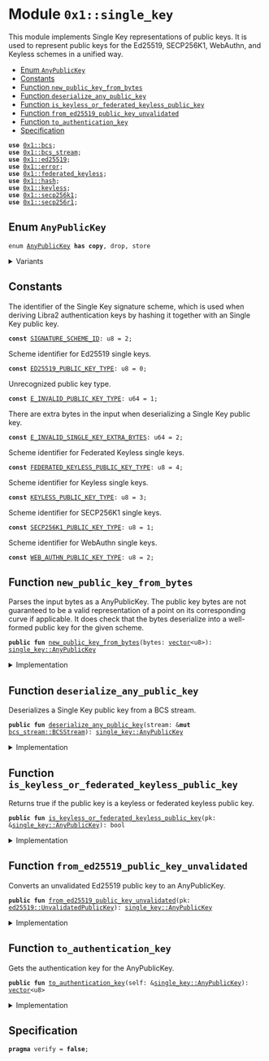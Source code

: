 
<a id="0x1_single_key"></a>

# Module `0x1::single_key`

This module implements Single Key representations of public keys.
It is used to represent public keys for the Ed25519, SECP256K1, WebAuthn, and Keyless schemes in a unified way.


-  [Enum `AnyPublicKey`](#0x1_single_key_AnyPublicKey)
-  [Constants](#@Constants_0)
-  [Function `new_public_key_from_bytes`](#0x1_single_key_new_public_key_from_bytes)
-  [Function `deserialize_any_public_key`](#0x1_single_key_deserialize_any_public_key)
-  [Function `is_keyless_or_federated_keyless_public_key`](#0x1_single_key_is_keyless_or_federated_keyless_public_key)
-  [Function `from_ed25519_public_key_unvalidated`](#0x1_single_key_from_ed25519_public_key_unvalidated)
-  [Function `to_authentication_key`](#0x1_single_key_to_authentication_key)
-  [Specification](#@Specification_1)


<pre><code><b>use</b> <a href="../../move-stdlib/doc/bcs.md#0x1_bcs">0x1::bcs</a>;
<b>use</b> <a href="bcs_stream.md#0x1_bcs_stream">0x1::bcs_stream</a>;
<b>use</b> <a href="ed25519.md#0x1_ed25519">0x1::ed25519</a>;
<b>use</b> <a href="../../move-stdlib/doc/error.md#0x1_error">0x1::error</a>;
<b>use</b> <a href="federated_keyless.md#0x1_federated_keyless">0x1::federated_keyless</a>;
<b>use</b> <a href="../../move-stdlib/doc/hash.md#0x1_hash">0x1::hash</a>;
<b>use</b> <a href="keyless.md#0x1_keyless">0x1::keyless</a>;
<b>use</b> <a href="secp256k1.md#0x1_secp256k1">0x1::secp256k1</a>;
<b>use</b> <a href="secp256r1.md#0x1_secp256r1">0x1::secp256r1</a>;
</code></pre>



<a id="0x1_single_key_AnyPublicKey"></a>

## Enum `AnyPublicKey`



<pre><code>enum <a href="single_key.md#0x1_single_key_AnyPublicKey">AnyPublicKey</a> <b>has</b> <b>copy</b>, drop, store
</code></pre>



<details>
<summary>Variants</summary>


<details>
<summary>Ed25519</summary>


<details>
<summary>Fields</summary>


<dl>
<dt>
<code>pk: <a href="ed25519.md#0x1_ed25519_UnvalidatedPublicKey">ed25519::UnvalidatedPublicKey</a></code>
</dt>
<dd>

</dd>
</dl>


</details>

</details>

<details>
<summary>Secp256k1Ecdsa</summary>


<details>
<summary>Fields</summary>


<dl>
<dt>
<code>pk: <a href="secp256k1.md#0x1_secp256k1_ECDSARawPublicKey">secp256k1::ECDSARawPublicKey</a></code>
</dt>
<dd>

</dd>
</dl>


</details>

</details>

<details>
<summary>Secp256r1Ecdsa</summary>


<details>
<summary>Fields</summary>


<dl>
<dt>
<code>pk: <a href="secp256r1.md#0x1_secp256r1_ECDSARawPublicKey">secp256r1::ECDSARawPublicKey</a></code>
</dt>
<dd>

</dd>
</dl>


</details>

</details>

<details>
<summary>Keyless</summary>


<details>
<summary>Fields</summary>


<dl>
<dt>
<code>pk: <a href="keyless.md#0x1_keyless_PublicKey">keyless::PublicKey</a></code>
</dt>
<dd>

</dd>
</dl>


</details>

</details>

<details>
<summary>FederatedKeyless</summary>


<details>
<summary>Fields</summary>


<dl>
<dt>
<code>pk: <a href="federated_keyless.md#0x1_federated_keyless_PublicKey">federated_keyless::PublicKey</a></code>
</dt>
<dd>

</dd>
</dl>


</details>

</details>

</details>

<a id="@Constants_0"></a>

## Constants


<a id="0x1_single_key_SIGNATURE_SCHEME_ID"></a>

The identifier of the Single Key signature scheme, which is used when deriving Libra2 authentication keys by hashing
it together with an Single Key public key.


<pre><code><b>const</b> <a href="single_key.md#0x1_single_key_SIGNATURE_SCHEME_ID">SIGNATURE_SCHEME_ID</a>: u8 = 2;
</code></pre>



<a id="0x1_single_key_ED25519_PUBLIC_KEY_TYPE"></a>

Scheme identifier for Ed25519 single keys.


<pre><code><b>const</b> <a href="single_key.md#0x1_single_key_ED25519_PUBLIC_KEY_TYPE">ED25519_PUBLIC_KEY_TYPE</a>: u8 = 0;
</code></pre>



<a id="0x1_single_key_E_INVALID_PUBLIC_KEY_TYPE"></a>

Unrecognized public key type.


<pre><code><b>const</b> <a href="single_key.md#0x1_single_key_E_INVALID_PUBLIC_KEY_TYPE">E_INVALID_PUBLIC_KEY_TYPE</a>: u64 = 1;
</code></pre>



<a id="0x1_single_key_E_INVALID_SINGLE_KEY_EXTRA_BYTES"></a>

There are extra bytes in the input when deserializing a Single Key public key.


<pre><code><b>const</b> <a href="single_key.md#0x1_single_key_E_INVALID_SINGLE_KEY_EXTRA_BYTES">E_INVALID_SINGLE_KEY_EXTRA_BYTES</a>: u64 = 2;
</code></pre>



<a id="0x1_single_key_FEDERATED_KEYLESS_PUBLIC_KEY_TYPE"></a>

Scheme identifier for Federated Keyless single keys.


<pre><code><b>const</b> <a href="single_key.md#0x1_single_key_FEDERATED_KEYLESS_PUBLIC_KEY_TYPE">FEDERATED_KEYLESS_PUBLIC_KEY_TYPE</a>: u8 = 4;
</code></pre>



<a id="0x1_single_key_KEYLESS_PUBLIC_KEY_TYPE"></a>

Scheme identifier for Keyless single keys.


<pre><code><b>const</b> <a href="single_key.md#0x1_single_key_KEYLESS_PUBLIC_KEY_TYPE">KEYLESS_PUBLIC_KEY_TYPE</a>: u8 = 3;
</code></pre>



<a id="0x1_single_key_SECP256K1_PUBLIC_KEY_TYPE"></a>

Scheme identifier for SECP256K1 single keys.


<pre><code><b>const</b> <a href="single_key.md#0x1_single_key_SECP256K1_PUBLIC_KEY_TYPE">SECP256K1_PUBLIC_KEY_TYPE</a>: u8 = 1;
</code></pre>



<a id="0x1_single_key_WEB_AUTHN_PUBLIC_KEY_TYPE"></a>

Scheme identifier for WebAuthn single keys.


<pre><code><b>const</b> <a href="single_key.md#0x1_single_key_WEB_AUTHN_PUBLIC_KEY_TYPE">WEB_AUTHN_PUBLIC_KEY_TYPE</a>: u8 = 2;
</code></pre>



<a id="0x1_single_key_new_public_key_from_bytes"></a>

## Function `new_public_key_from_bytes`

Parses the input bytes as a AnyPublicKey. The public key bytes are not guaranteed to be a valid
representation of a point on its corresponding curve if applicable.
It does check that the bytes deserialize into a well-formed public key for the given scheme.


<pre><code><b>public</b> <b>fun</b> <a href="single_key.md#0x1_single_key_new_public_key_from_bytes">new_public_key_from_bytes</a>(bytes: <a href="../../move-stdlib/doc/vector.md#0x1_vector">vector</a>&lt;u8&gt;): <a href="single_key.md#0x1_single_key_AnyPublicKey">single_key::AnyPublicKey</a>
</code></pre>



<details>
<summary>Implementation</summary>


<pre><code><b>public</b> <b>fun</b> <a href="single_key.md#0x1_single_key_new_public_key_from_bytes">new_public_key_from_bytes</a>(bytes: <a href="../../move-stdlib/doc/vector.md#0x1_vector">vector</a>&lt;u8&gt;): <a href="single_key.md#0x1_single_key_AnyPublicKey">AnyPublicKey</a> {
    <b>let</b> stream = <a href="bcs_stream.md#0x1_bcs_stream_new">bcs_stream::new</a>(bytes);
    <b>let</b> pk = <a href="single_key.md#0x1_single_key_deserialize_any_public_key">deserialize_any_public_key</a>(&<b>mut</b> stream);
    <b>assert</b>!(!<a href="bcs_stream.md#0x1_bcs_stream_has_remaining">bcs_stream::has_remaining</a>(&<b>mut</b> stream), <a href="../../move-stdlib/doc/error.md#0x1_error_invalid_argument">error::invalid_argument</a>(<a href="single_key.md#0x1_single_key_E_INVALID_SINGLE_KEY_EXTRA_BYTES">E_INVALID_SINGLE_KEY_EXTRA_BYTES</a>));
    pk
}
</code></pre>



</details>

<a id="0x1_single_key_deserialize_any_public_key"></a>

## Function `deserialize_any_public_key`

Deserializes a Single Key public key from a BCS stream.


<pre><code><b>public</b> <b>fun</b> <a href="single_key.md#0x1_single_key_deserialize_any_public_key">deserialize_any_public_key</a>(stream: &<b>mut</b> <a href="bcs_stream.md#0x1_bcs_stream_BCSStream">bcs_stream::BCSStream</a>): <a href="single_key.md#0x1_single_key_AnyPublicKey">single_key::AnyPublicKey</a>
</code></pre>



<details>
<summary>Implementation</summary>


<pre><code><b>public</b> <b>fun</b> <a href="single_key.md#0x1_single_key_deserialize_any_public_key">deserialize_any_public_key</a>(stream: &<b>mut</b> <a href="bcs_stream.md#0x1_bcs_stream_BCSStream">bcs_stream::BCSStream</a>): <a href="single_key.md#0x1_single_key_AnyPublicKey">AnyPublicKey</a> {
    <b>let</b> scheme_id = <a href="bcs_stream.md#0x1_bcs_stream_deserialize_u8">bcs_stream::deserialize_u8</a>(stream);
    <b>let</b> pk: <a href="single_key.md#0x1_single_key_AnyPublicKey">AnyPublicKey</a>;
    <b>if</b> (scheme_id == <a href="single_key.md#0x1_single_key_ED25519_PUBLIC_KEY_TYPE">ED25519_PUBLIC_KEY_TYPE</a>) {
        <b>let</b> public_key_bytes = <a href="bcs_stream.md#0x1_bcs_stream_deserialize_vector">bcs_stream::deserialize_vector</a>(stream, |x| deserialize_u8(x));
        pk = AnyPublicKey::Ed25519{pk: <a href="ed25519.md#0x1_ed25519_new_unvalidated_public_key_from_bytes">ed25519::new_unvalidated_public_key_from_bytes</a>(public_key_bytes)}
    } <b>else</b> <b>if</b> (scheme_id == <a href="single_key.md#0x1_single_key_SECP256K1_PUBLIC_KEY_TYPE">SECP256K1_PUBLIC_KEY_TYPE</a>) {
        <b>let</b> public_key_bytes = <a href="bcs_stream.md#0x1_bcs_stream_deserialize_vector">bcs_stream::deserialize_vector</a>(stream, |x| deserialize_u8(x));
        pk = AnyPublicKey::Secp256k1Ecdsa{pk: <a href="secp256k1.md#0x1_secp256k1_ecdsa_raw_public_key_from_64_bytes">secp256k1::ecdsa_raw_public_key_from_64_bytes</a>(public_key_bytes)};
    } <b>else</b> <b>if</b> (scheme_id == <a href="single_key.md#0x1_single_key_WEB_AUTHN_PUBLIC_KEY_TYPE">WEB_AUTHN_PUBLIC_KEY_TYPE</a>) {
        <b>let</b> public_key_bytes = <a href="bcs_stream.md#0x1_bcs_stream_deserialize_vector">bcs_stream::deserialize_vector</a>(stream, |x| deserialize_u8(x));
        pk = AnyPublicKey::Secp256r1Ecdsa{pk: <a href="secp256r1.md#0x1_secp256r1_ecdsa_raw_public_key_from_64_bytes">secp256r1::ecdsa_raw_public_key_from_64_bytes</a>(public_key_bytes)};
    } <b>else</b> <b>if</b> (scheme_id == <a href="single_key.md#0x1_single_key_KEYLESS_PUBLIC_KEY_TYPE">KEYLESS_PUBLIC_KEY_TYPE</a>) {
        pk = AnyPublicKey::Keyless{pk: <a href="keyless.md#0x1_keyless_deserialize_public_key">keyless::deserialize_public_key</a>(stream)};
    } <b>else</b> <b>if</b> (scheme_id == <a href="single_key.md#0x1_single_key_FEDERATED_KEYLESS_PUBLIC_KEY_TYPE">FEDERATED_KEYLESS_PUBLIC_KEY_TYPE</a>) {
        pk = AnyPublicKey::FederatedKeyless{pk: <a href="federated_keyless.md#0x1_federated_keyless_deserialize_public_key">federated_keyless::deserialize_public_key</a>(stream)}
    } <b>else</b> {
        <b>abort</b> <a href="../../move-stdlib/doc/error.md#0x1_error_invalid_argument">error::invalid_argument</a>(<a href="single_key.md#0x1_single_key_E_INVALID_PUBLIC_KEY_TYPE">E_INVALID_PUBLIC_KEY_TYPE</a>);
    };
    pk
}
</code></pre>



</details>

<a id="0x1_single_key_is_keyless_or_federated_keyless_public_key"></a>

## Function `is_keyless_or_federated_keyless_public_key`

Returns true if the public key is a keyless or federated keyless public key.


<pre><code><b>public</b> <b>fun</b> <a href="single_key.md#0x1_single_key_is_keyless_or_federated_keyless_public_key">is_keyless_or_federated_keyless_public_key</a>(pk: &<a href="single_key.md#0x1_single_key_AnyPublicKey">single_key::AnyPublicKey</a>): bool
</code></pre>



<details>
<summary>Implementation</summary>


<pre><code><b>public</b> <b>fun</b> <a href="single_key.md#0x1_single_key_is_keyless_or_federated_keyless_public_key">is_keyless_or_federated_keyless_public_key</a>(pk: &<a href="single_key.md#0x1_single_key_AnyPublicKey">AnyPublicKey</a>): bool {
    match (pk) {
        AnyPublicKey::Keyless { .. } =&gt; <b>true</b>,
        AnyPublicKey::FederatedKeyless { .. } =&gt; <b>true</b>,
        _ =&gt; <b>false</b>
    }
}
</code></pre>



</details>

<a id="0x1_single_key_from_ed25519_public_key_unvalidated"></a>

## Function `from_ed25519_public_key_unvalidated`

Converts an unvalidated Ed25519 public key to an AnyPublicKey.


<pre><code><b>public</b> <b>fun</b> <a href="single_key.md#0x1_single_key_from_ed25519_public_key_unvalidated">from_ed25519_public_key_unvalidated</a>(pk: <a href="ed25519.md#0x1_ed25519_UnvalidatedPublicKey">ed25519::UnvalidatedPublicKey</a>): <a href="single_key.md#0x1_single_key_AnyPublicKey">single_key::AnyPublicKey</a>
</code></pre>



<details>
<summary>Implementation</summary>


<pre><code><b>public</b> <b>fun</b> <a href="single_key.md#0x1_single_key_from_ed25519_public_key_unvalidated">from_ed25519_public_key_unvalidated</a>(pk: <a href="ed25519.md#0x1_ed25519_UnvalidatedPublicKey">ed25519::UnvalidatedPublicKey</a>): <a href="single_key.md#0x1_single_key_AnyPublicKey">AnyPublicKey</a> {
    AnyPublicKey::Ed25519 { pk }
}
</code></pre>



</details>

<a id="0x1_single_key_to_authentication_key"></a>

## Function `to_authentication_key`

Gets the authentication key for the AnyPublicKey.


<pre><code><b>public</b> <b>fun</b> <a href="single_key.md#0x1_single_key_to_authentication_key">to_authentication_key</a>(self: &<a href="single_key.md#0x1_single_key_AnyPublicKey">single_key::AnyPublicKey</a>): <a href="../../move-stdlib/doc/vector.md#0x1_vector">vector</a>&lt;u8&gt;
</code></pre>



<details>
<summary>Implementation</summary>


<pre><code><b>public</b> <b>fun</b> <a href="single_key.md#0x1_single_key_to_authentication_key">to_authentication_key</a>(self: &<a href="single_key.md#0x1_single_key_AnyPublicKey">AnyPublicKey</a>): <a href="../../move-stdlib/doc/vector.md#0x1_vector">vector</a>&lt;u8&gt; {
    <b>let</b> pk_bytes = <a href="../../move-stdlib/doc/bcs.md#0x1_bcs_to_bytes">bcs::to_bytes</a>(self);
    pk_bytes.push_back(<a href="single_key.md#0x1_single_key_SIGNATURE_SCHEME_ID">SIGNATURE_SCHEME_ID</a>);
    <a href="../../move-stdlib/doc/hash.md#0x1_hash_sha3_256">hash::sha3_256</a>(pk_bytes)
}
</code></pre>



</details>

<a id="@Specification_1"></a>

## Specification



<pre><code><b>pragma</b> verify = <b>false</b>;
</code></pre>


[move-book]: https://aptos.dev/move/book/SUMMARY
